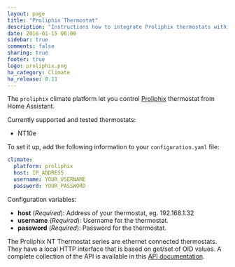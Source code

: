 ```yaml
---
layout: page
title: "Proliphix Thermostat"
description: "Instructions how to integrate Proliphix thermostats within Home Assistant."
date: 2016-01-15 08:00
sidebar: true
comments: false
sharing: true
footer: true
logo: proliphix.png
ha_category: Climate
ha_release: 0.11
---
```



The `proliphix` climate platform let you control [Proliphix](http://www.proliphix.com) thermostat from Home Assistant.

Currently supported and tested thermostats:

- NT10e

To set it up, add the following information to your `configuration.yaml` file:

```yaml
climate:
  platform: proliphix
  host: IP_ADDRESS
  username: YOUR_USERNAME
  password: YOUR_PASSWORD
```

Configuration variables:

- **host** (*Required*): Address of your thermostat, eg. 192.168.1.32
- **username** (*Required*): Username for the thermostat.
- **password** (*Required*): Password for the thermostat.

The Proliphix NT Thermostat series are ethernet connected thermostats. They have a local HTTP interface that is based on get/set
of OID values. A complete collection of the API is available in this [API documentation](https://github.com/sdague/thermostat.rb/blob/master/docs/PDP_API_R1_11.pdf).

